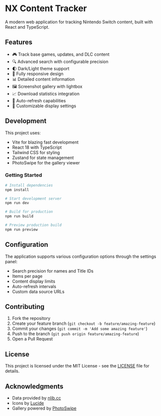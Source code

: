# NX Content Tracker

A modern web application for tracking Nintendo Switch content, built with React and TypeScript.

## Features

- 🎮 Track base games, updates, and DLC content
- 🔍 Advanced search with configurable precision
- 🌓 Dark/Light theme support
- 📱 Fully responsive design
- 📊 Detailed content information
- 🖼️ Screenshot gallery with lightbox
- 📈 Download statistics integration
- 🔄 Auto-refresh capabilities
- 🎯 Customizable display settings

## Development

This project uses:
- Vite for blazing fast development
- React 18 with TypeScript
- Tailwind CSS for styling
- Zustand for state management
- PhotoSwipe for the gallery viewer

### Getting Started

```bash
# Install dependencies
npm install

# Start development server
npm run dev

# Build for production
npm run build

# Preview production build
npm run preview
```

## Configuration

The application supports various configuration options through the settings panel:

- Search precision for names and Title IDs
- Items per page
- Content display limits
- Auto-refresh intervals
- Custom data source URLs

## Contributing

1. Fork the repository
2. Create your feature branch (`git checkout -b feature/amazing-feature`)
3. Commit your changes (`git commit -m 'Add some amazing feature'`)
4. Push to the branch (`git push origin feature/amazing-feature`)
5. Open a Pull Request

## License

This project is licensed under the MIT License - see the [LICENSE](LICENSE) file for details.

## Acknowledgments

- Data provided by [nlib.cc](https://nlib.cc)
- Icons by [Lucide](https://lucide.dev)
- Gallery powered by [PhotoSwipe](https://photoswipe.com)